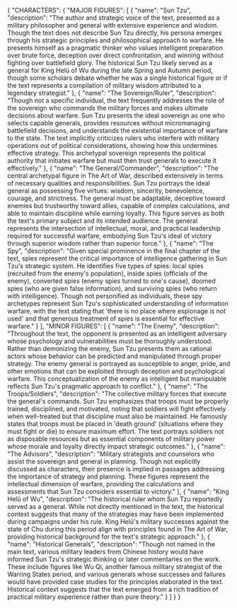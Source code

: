 {
  "CHARACTERS": {
    "MAJOR FIGURES": [
      {
        "name": "Sun Tzu",
        "description": "The author and strategic voice of the text, presented as a military philosopher and general with extensive experience and wisdom. Though the text does not describe Sun Tzu directly, his persona emerges through his strategic principles and philosophical approach to warfare. He presents himself as a pragmatic thinker who values intelligent preparation over brute force, deception over direct confrontation, and winning without fighting over battlefield glory. The historical Sun Tzu likely served as a general for King Helü of Wu during the late Spring and Autumn period, though some scholars debate whether he was a single historical figure or if the text represents a compilation of military wisdom attributed to a legendary strategist."
      },
      {
        "name": "The Sovereign/Ruler",
        "description": "Though not a specific individual, the text frequently addresses the role of the sovereign who commands the military forces and makes ultimate decisions about warfare. Sun Tzu presents the ideal sovereign as one who selects capable generals, provides resources without micromanaging battlefield decisions, and understands the existential importance of warfare to the state. The text implicitly criticizes rulers who interfere with military operations out of political considerations, showing how this undermines effective strategy. This archetypal sovereign represents the political authority that initiates warfare but must then trust generals to execute it effectively."
      },
      {
        "name": "The General/Commander",
        "description": "The central archetypal figure in The Art of War, described extensively in terms of necessary qualities and responsibilities. Sun Tzu portrays the ideal general as possessing five virtues: wisdom, sincerity, benevolence, courage, and strictness. The general must be adaptable, deceptive toward enemies but trustworthy toward allies, capable of complex calculations, and able to maintain discipline while earning loyalty. This figure serves as both the text's primary subject and its intended audience. The general represents the intersection of intellectual, moral, and practical leadership required for successful warfare, embodying Sun Tzu's ideal of victory through superior wisdom rather than superior force."
      },
      {
        "name": "The Spy",
        "description": "Given special prominence in the final chapter of the text, spies represent the critical importance of intelligence gathering in Sun Tzu's strategic system. He identifies five types of spies: local spies (recruited from the enemy's population), inside spies (officials of the enemy), converted spies (enemy spies turned to one's cause), doomed spies (who are given false information), and surviving spies (who return with intelligence). Though not personified as individuals, these spy archetypes represent Sun Tzu's sophisticated understanding of information warfare, with the text stating that 'there is no place where espionage is not used' and that generous treatment of spies is essential for effective warfare."
      }
    ],
    "MINOR FIGURES": [
      {
        "name": "The Enemy",
        "description": "Throughout the text, the opponent is presented as an intelligent adversary whose psychology and vulnerabilities must be thoroughly understood. Rather than demonizing the enemy, Sun Tzu presents them as rational actors whose behavior can be predicted and manipulated through proper strategy. The enemy general is portrayed as susceptible to anger, pride, and other emotions that can be exploited through deception and psychological warfare. This conceptualization of the enemy as intelligent but manipulable reflects Sun Tzu's pragmatic approach to conflict."
      },
      {
        "name": "The Troops/Soldiers",
        "description": "The collective military forces that execute the general's commands. Sun Tzu emphasizes that troops must be properly trained, disciplined, and motivated, noting that soldiers will fight effectively when well-treated but that discipline must also be maintained. He famously states that troops must be placed in 'death ground' (situations where they must fight or die) to ensure maximum effort. The text portrays soldiers not as disposable resources but as essential components of military power whose morale and loyalty directly impact strategic outcomes."
      },
      {
        "name": "The Advisors",
        "description": "Military strategists and counselors who assist the sovereign and general in planning. Though not explicitly discussed as characters, their presence is implied in passages addressing the importance of strategy and planning. These figures represent the intellectual dimension of warfare, providing the calculations and assessments that Sun Tzu considers essential to victory."
      },
      {
        "name": "King Helü of Wu",
        "description": "The historical ruler whom Sun Tzu reportedly served as a general. While not directly mentioned in the text, the historical context suggests that many of the strategies may have been implemented during campaigns under his rule. King Helü's military successes against the state of Chu during this period align with principles found in The Art of War, providing historical background for the text's strategic approach."
      },
      {
        "name": "Historical Generals",
        "description": "Though not named in the main text, various military leaders from Chinese history would have informed Sun Tzu's strategic thinking or later commentaries on the work. These include figures like Wu Qi, another famous military strategist of the Warring States period, and various generals whose successes and failures would have provided case studies for the principles elaborated in the text. Historical context suggests that the text emerged from a rich tradition of practical military experience rather than pure theory."
      }
    ]
  }
}